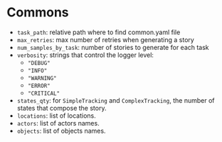 

# Commons

* `task_path`: relative path where to find common.yaml file
* `max_retries`: max number of retries when generating a story
* `num_samples_by_task`: number of stories to generate for each task
* `verbosity`: strings that control the logger level:
  - `"DEBUG"`
  - `"INFO"`
  - `"WARNING"`
  - `"ERROR"`
  - `"CRITICAL"`
* `states_qty`: for `SimpleTracking` and `ComplexTracking`, the number of states that compose the story.
* `locations`: list of locations.
* `actors`: list of actors names.
* `objects`: list of objects names.